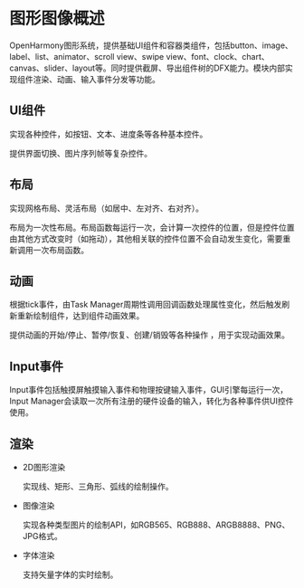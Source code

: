 # 图形图像概述<a name="ZH-CN_TOPIC_0000001051770388"></a>

OpenHarmony图形系统，提供基础UI组件和容器类组件，包括button、image、label、list、animator、scroll view、swipe view、font、clock、chart、canvas、slider、layout等。同时提供截屏、导出组件树的DFX能力。模块内部实现组件渲染、动画、输入事件分发等功能。

## UI组件<a name="section1987017145112"></a>

实现各种控件，如按钮、文本、进度条等各种基本控件。

提供界面切换、图片序列帧等复杂控件。

## 布局<a name="section662016231612"></a>

实现网格布局、灵活布局（如居中、左对齐、右对齐）。

布局为一次性布局。布局函数每运行一次，会计算一次控件的位置，但是控件位置由其他方式改变时（如拖动），其他相关联的控件位置不会自动发生变化，需要重新调用一次布局函数。

## 动画<a name="section73736284117"></a>

根据tick事件，由Task Manager周期性调用回调函数处理属性变化，然后触发刷新重新绘制组件，达到组件动画效果。

提供动画的开始/停止、暂停/恢复、创建/销毁等各种操作 ，用于实现动画效果。

## Input事件<a name="section672194012114"></a>

Input事件包括触摸屏触摸输入事件和物理按键输入事件，GUI引擎每运行一次，Input Manager会读取一次所有注册的硬件设备的输入，转化为各种事件供UI控件使用。

## 渲染<a name="section14338859916"></a>

-   2D图形渲染

    实现线、矩形、三角形、弧线的绘制操作。


-   图像渲染

    实现各种类型图片的绘制API，如RGB565、RGB888、ARGB8888、PNG、JPG格式。


-   字体渲染

    支持矢量字体的实时绘制。


